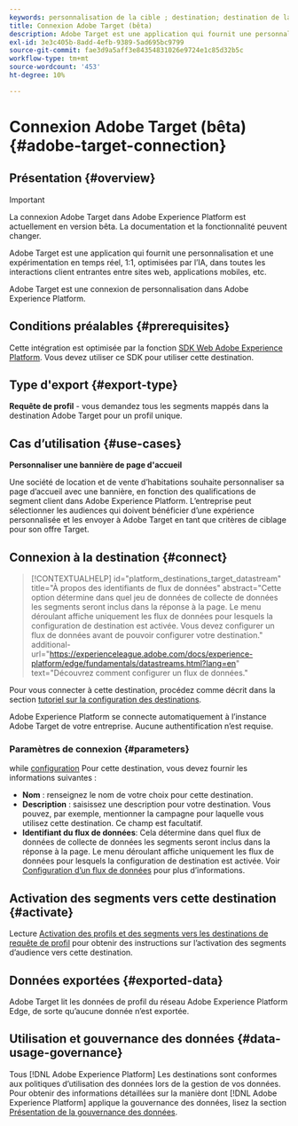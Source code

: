```yaml
---
keywords: personnalisation de la cible ; destination; destination de la cible de la plateforme d’expérience;destination adobe target;
title: Connexion Adobe Target (bêta)
description: Adobe Target est une application qui fournit une personnalisation et une expérimentation optimisées par l’intelligence artificielle, en temps réel et 1:1 dans toutes les interactions client entrantes entre sites web, applications mobiles, etc.
exl-id: 3e3c405b-8add-4efb-9389-5ad695bc9799
source-git-commit: fae3d9a5aff3e84354831026e9724e1c85d32b5c
workflow-type: tm+mt
source-wordcount: '453'
ht-degree: 10%

---
```


# Connexion Adobe Target (bêta) {#adobe-target-connection}

## Présentation {#overview}

>[!IMPORTANT]
>
>La connexion Adobe Target dans Adobe Experience Platform est actuellement en version bêta. La documentation et la fonctionnalité peuvent changer.

Adobe Target est une application qui fournit une personnalisation et une expérimentation en temps réel, 1:1, optimisées par l’IA, dans toutes les interactions client entrantes entre sites web, applications mobiles, etc.

Adobe Target est une connexion de personnalisation dans Adobe Experience Platform.

## Conditions préalables {#prerequisites}

Cette intégration est optimisée par la fonction [SDK Web Adobe Experience Platform](../../../edge/home.md). Vous devez utiliser ce SDK pour utiliser cette destination.

## Type d&#39;export {#export-type}

**Requête de profil** - vous demandez tous les segments mappés dans la destination Adobe Target pour un profil unique.

## Cas d’utilisation {#use-cases}

**Personnaliser une bannière de page d&#39;accueil**

Une société de location et de vente d’habitations souhaite personnaliser sa page d’accueil avec une bannière, en fonction des qualifications de segment client dans Adobe Experience Platform. L’entreprise peut sélectionner les audiences qui doivent bénéficier d’une expérience personnalisée et les envoyer à Adobe Target en tant que critères de ciblage pour son offre Target.

## Connexion à la destination {#connect}

>[!CONTEXTUALHELP]
>id="platform_destinations_target_datastream"
>title="À propos des identifiants de flux de données"
>abstract="Cette option détermine dans quel jeu de données de collecte de données les segments seront inclus dans la réponse à la page. Le menu déroulant affiche uniquement les flux de données pour lesquels la configuration de destination est activée. Vous devez configurer un flux de données avant de pouvoir configurer votre destination."
>additional-url="https://experienceleague.adobe.com/docs/experience-platform/edge/fundamentals/datastreams.html?lang=en" text="Découvrez comment configurer un flux de données."

Pour vous connecter à cette destination, procédez comme décrit dans la section [tutoriel sur la configuration des destinations](../../ui/connect-destination.md).

Adobe Experience Platform se connecte automatiquement à l’instance Adobe Target de votre entreprise. Aucune authentification n’est requise.

### Paramètres de connexion {#parameters}

while [configuration](../../ui/connect-destination.md) Pour cette destination, vous devez fournir les informations suivantes :

* **Nom** : renseignez le nom de votre choix pour cette destination.
* **Description** : saisissez une description pour votre destination. Vous pouvez, par exemple, mentionner la campagne pour laquelle vous utilisez cette destination. Ce champ est facultatif.
* **Identifiant du flux de données**: Cela détermine dans quel flux de données de collecte de données les segments seront inclus dans la réponse à la page. Le menu déroulant affiche uniquement les flux de données pour lesquels la configuration de destination est activée. Voir [Configuration d’un flux de données](../../../edge/fundamentals/datastreams.md) pour plus d’informations.

## Activation des segments vers cette destination {#activate}

Lecture [Activation des profils et des segments vers les destinations de requête de profil](../../ui/activate-profile-request-destinations.md) pour obtenir des instructions sur l’activation des segments d’audience vers cette destination.

## Données exportées {#exported-data}

Adobe Target lit les données de profil du réseau Adobe Experience Platform Edge, de sorte qu’aucune donnée n’est exportée.

## Utilisation et gouvernance des données {#data-usage-governance}

Tous [!DNL Adobe Experience Platform] Les destinations sont conformes aux politiques d’utilisation des données lors de la gestion de vos données. Pour obtenir des informations détaillées sur la manière dont [!DNL Adobe Experience Platform] applique la gouvernance des données, lisez la section [Présentation de la gouvernance des données](https://experienceleague.adobe.com/docs/experience-platform/data-governance/home.html).
